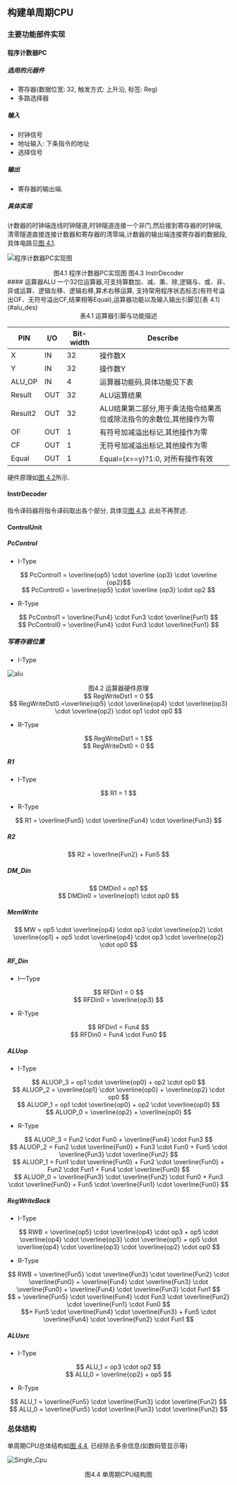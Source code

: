 ## 构建单周期CPU
### 主要功能部件实现
#### 程序计数器PC
##### 选用的元器件
- 寄存器(数据位宽: 32, 触发方式: 上升沿, 标签: Reg)
- 多路选择器

##### 输入
- 时钟信号
- 地址输入: 下条指令的地址
- 选择信号

##### 输出
- 寄存器的输出端.

##### 具体实现
计数器的时钟端连线时钟隧道,时钟隧道连接一个非门,然后接到寄存器的时钟端,
清零隧道直接连接计数器和寄存器的清零端,计数器的输出端连接寄存器的数据段,具体电路见[图 4.1](#pc).

![程序计数器PC实现图](./pic/4.1-3.png)

<center><span id="pc">图4.1 程序计数器PC实现图</span>  <span id="InstrDecoder">图4.3 InstrDecoder</span></center>


<div style="page-break-after: always;"></div>
#### 运算器ALU
一个32位运算器,可支持算数加、减、乘、除,逻辑与、或、非、异或运算、逻辑左移、逻辑右移,算术右移运算,
支持常用程序状态标志(有符号溢出OF、无符号溢出CF,结果相等Equal),运算器功能以及输入输出引脚见[表 4.1](#alu_des)

<center><span id="alu_des">表4.1 运算器引脚与功能描述</span></center>

   PIN   | I/O | Bit-width | Describe
---------|-----|-----------|---------
 X       | IN  | 32        | 操作数X
 Y       | IN  | 32        | 操作数Y
 ALU_OP  | IN  | 4         | 运算器功能码,具体功能见下表
 Result  | OUT | 32        | ALU运算结果
 Result2 | OUT | 32        | ALU结果第二部分,用于乘法指令结果高位或除法指令的余数位,其他操作为零
 OF      | OUT | 1         | 有符号加减溢出标记,其他操作为零
 CF      | OUT | 1         | 无符号加减溢出标记,其他操作为零
 Equal   | OUT | 1         | Equal=(x==y)?1:0, 对所有操作有效

硬件原理如[图 4.2](#alu_struct)所示.

#### InstrDecoder

指令译码器将指令译码取出各个部分, 具体见[图 4.3](#InstrDecoder). 此处不再赘述.

#### ControlUnit
##### PcControl
- I-Type
<center>
$$ PcControl1 = \overline{op5} \cdot \overline {op3} \cdot \overline {op2}$$
</center>
<center>
$$ PcControl0 = \overline{op5} \cdot \overline {op3} \cdot op2 $$
</center>

- R-Type
<center>
$$ PcControl1 = \overline{Fun4} \cdot Fun3 \cdot \overline{Fun1} $$
</center>
<center>
$$ PcControl0 = \overline{Fun4} \cdot Fun3 \cdot \overline{Fun1} $$
</center>

##### 写寄存器位置
- I-Type

![alu](./pic/4.2.png)
<center><span id="alu_struct">图4.2 运算器硬件原理</span></center>

<center>
$$ RegWriteDst1 = 0 $$
</center>
<center>
$$ RegWriteDst0 =\overline{op5}  \cdot \overline{op4} \cdot \overline{op3} \cdot \overline{op2} \cdot op1 \cdot
op0 $$
</center>

- R-Type
<center> $$ RegWriteDst1 = 1 $$ </center>
<center> $$ RegWriteDst0 = 0 $$ </center>

##### R1
- I-Type
<center> $$ R1 = 1 $$ </center>

- R-Type
<center> $$ R1 =  \overline{Fun5} \cdot \overline{Fun4} \cdot \overline{Fun3} $$ </center>

##### R2
<center> $$ R2 = \overline{Fun2} + Fun5 $$ </center>

##### DM_Din
<center> $$ DMDin1 = op1 $$ </center>
<center> $$ DMDin0 = \overline{op1} \cdot op0 $$ </center>

##### MemWrite
<center>
$$ MW = op5 \cdot \overline{op4} \cdot op3 \cdot \overline{op2} \cdot \overline{op1} + op5 \cdot \overline{op4} \cdot op3 \cdot \overline{op2} \cdot op0 $$
</center>

##### RF_Din
- I—Type
<center> $$ RFDin1 = 0 $$ </center>
<center> $$ RFDin0 = \overline{op3} $$ </center>

- R-Type
<center> $$ RFDin1 = Fun4 $$ </center>
<center> $$ RFDin0 = Fun4 \cdot Fun0 $$ </center>


##### ALUop
- I-Type
<center> $$ ALUOP_3 = op1 \cdot \overline{op0} + op2 \cdot op0 $$ </center>
<center> $$ ALUOP_2 = \overline{op1} \cdot \overline{op0} + \overline{op2} \cdot op0 $$ </center>
<center> $$ ALUOP_1 = op1 \cdot \overline{op0} + op2 \cdot \overline{op0} $$ </center>
<center> $$ ALUOP_0 = \overline{op2} + \overline{op0} $$ </center>

- R-Type
<center> $$ ALUOP_3 = Fun2 \cdot Fun0 + \overline{Fun4} \cdot Fun3 $$ </center>
<center> $$ ALUOP_2 = Fun2 \cdot \overline{Fun0} + Fun3 \cdot Fun0 + Fun5 \cdot \overline{Fun3} \cdot \overline{Fun2} $$ </center>
<center> $$ ALUOP_1 = Fun1 \cdot \overline{Fun0} + Fun2 \cdot \overline{Fun0} + Fun2 \cdot Fun1 + Fun4 \cdot \overline{Fun0} $$ </center>
<center> $$ ALUOP_0 = \overline{Fun3} \cdot \overline{Fun2} \cdot Fun0 + Fun3 \cdot \overline{Fun0} + Fun5 \cdot \overline{Fun1} \cdot \overline{Fun0} $$ </center>

##### RegWriteBack
- I-Type
<center> $$ RWB = \overline{op5} \cdot \overline{op4} \cdot op3 + op5 \cdot \overline{op4} \cdot \overline{op3} \cdot \overline{op1} + op5 \cdot \overline{op4} \cdot \overline{op3} \cdot \overline{op2} \cdot op0 $$ </center>

- R-Type
<center>
$$
RWB = \overline{Fun5} \cdot \overline{Fun3} \cdot \overline{Fun2} \cdot \overline{Fun0} + \overline{Fun4} \cdot \overline{Fun3} \cdot \overline{Fun0} + \overline{Fun4} \cdot \overline{Fun3}
\cdot Fun1
$$
</center>
<center>
$$ + \overline{Fun5} \cdot \overline{Fun4} \cdot Fun3 \cdot \overline{Fun2} \cdot
\overline{Fun1} \cdot Fun0
$$
</center>
<center>
$$+ Fun5 \cdot \overline{Fun4} \cdot \overline{Fun3} + Fun5 \cdot
\overline{Fun4} \cdot \overline{Fun2} \cdot Fun1
$$
</center>

##### ALUsrc
- I-Type
<center> $$ ALU_1 = op3 \cdot op2 $$ </center>
<center> $$ ALU_0 = \overline{op2} + op5 $$ </center>

- R-Type
<center> $$ ALU_1 = \overline{Fun5} \cdot \overline{Fun3} \cdot \overline{Fun2} $$ </center>
<center> $$ ALU_0 = \overline{Fun5} \cdot \overline{Fun3} \cdot \overline{Fun2} $$ </center>

### 总体结构
单周期CPU总体结构如[图 4.4](#Single_Cpu), 已经除去多余信息(如数码管显示等)

![Single_Cpu](./pic/4.4.png)
<center><span id="Single_Cpu">图4.4 单周期CPU结构图</span></center>
